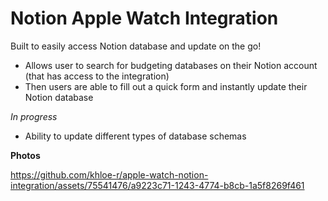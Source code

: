 # Notion Apple Watch Integration

Built to easily access Notion database and update on the go!

* Allows user to search for budgeting databases on their Notion account (that has access to the integration)
* Then users are able to fill out a quick form and instantly update their Notion database

_In progress_

* Ability to update different types of database schemas

**Photos**


https://github.com/khloe-r/apple-watch-notion-integration/assets/75541476/a9223c71-1243-4774-b8cb-1a5f8269f461

